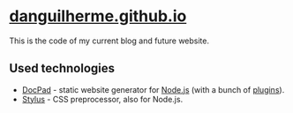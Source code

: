 # [danguilherme.github.io](https://danguilherme.github.io/)

This is the code of my current blog and future website.

## Used technologies

* [DocPad](https://docpad.org/) - static website generator for [Node.js](https://nodejs.org/) (with a bunch of [plugins](https://github.com/danguilherme/danguilherme.github.io/blob/source/package.json#L7-L19)).
* [Stylus](https://learnboost.github.io/stylus/) - CSS preprocessor, also for Node.js.